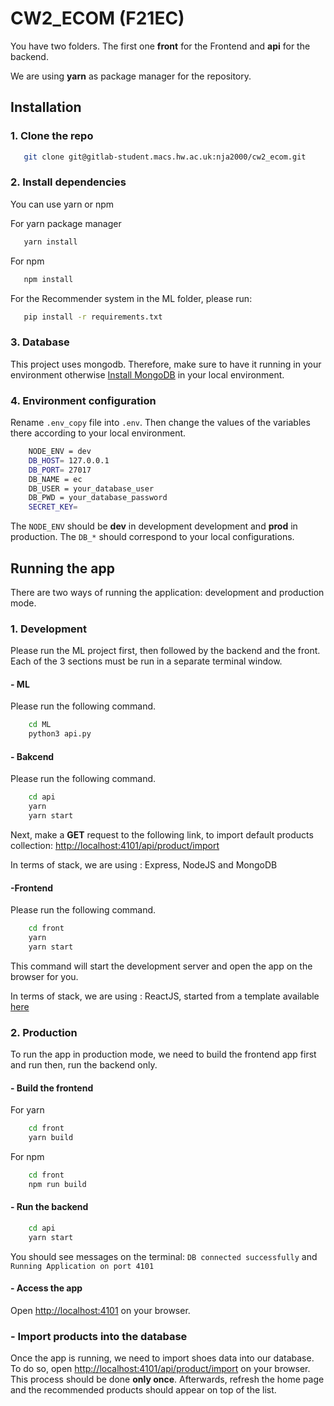 # CW2_ECOM (F21EC)

You have two folders. The first one **front** for the Frontend and **api** for the backend.

We are using **yarn** as package manager for the repository.

## Installation
### 1. Clone the repo
```bash
   git clone git@gitlab-student.macs.hw.ac.uk:nja2000/cw2_ecom.git
```
### 2. Install dependencies
You can use yarn or npm

For yarn package manager
```bash
   yarn install
```
For npm 
```bash
   npm install
```
For the Recommender system in the ML folder, please run:
```bash
   pip install -r requirements.txt
```

### 3. Database 
This project uses mongodb. Therefore, make sure to have it running in your environment otherwise [Install MongoDB](https://docs.mongodb.com/manual/installation/#mongodb-community-edition-installation-tutorials) in your local environment.


### 4. Environment configuration
Rename ``.env_copy`` file into ``.env``. Then change the values of the variables there according to your local environment.

```bash
    NODE_ENV = dev
    DB_HOST= 127.0.0.1
    DB_PORT= 27017
    DB_NAME = ec
    DB_USER = your_database_user
    DB_PWD = your_database_password
    SECRET_KEY= 
```
The ``NODE_ENV`` should be __dev__ in development development and __prod__ in production. The ``DB_*`` should correspond to your local configurations. 

## Running the app
There are two ways of running the application: development and production mode.
### 1. Development
Please run the ML project first, then followed by the backend and the front. Each of the 3 sections must be run in a separate terminal window.


#### - ML

Please run the following command.

```bash
    cd ML
    python3 api.py
```

#### - Bakcend

Please run the following command.

```bash
    cd api
    yarn
    yarn start
```

Next, make a __GET__ request to the following link, to import default products collection: [http://localhost:4101/api/product/import](http://localhost:4101/api/product/import) 

In terms of stack, we are using : Express, NodeJS and MongoDB

#### -Frontend

Please run the following command.

```bash
    cd front
    yarn
    yarn start
```
This command will start the development server and open the app on the browser for you.

In terms of stack, we are using : ReactJS, started from a template available [here](https://github.com/BPouncey/ReactJS-ecommerce-template) 

### 2. Production
To run the app in production mode, we need to build the frontend app first and run then, run the backend only.
#### - Build the frontend
For yarn
```bash
    cd front
    yarn build
```
For npm
```bash
    cd front
    npm run build
```

#### - Run the backend

```bash
    cd api
    yarn start
```

You should see messages on the terminal: ``DB connected successfully`` and ``Running Application on port 4101`` 
#### - Access the app
Open [http://localhost:4101](http://localhost:4101) on your browser. 

###  - Import products into the database
Once the app is running, we need to import shoes data into our database. To do so, open [http://localhost:4101/api/product/import](http://localhost:4101/api/product/import) on your browser. This process should be done __only once__. Afterwards, refresh the home page and the recommended products should appear on top of the list.
